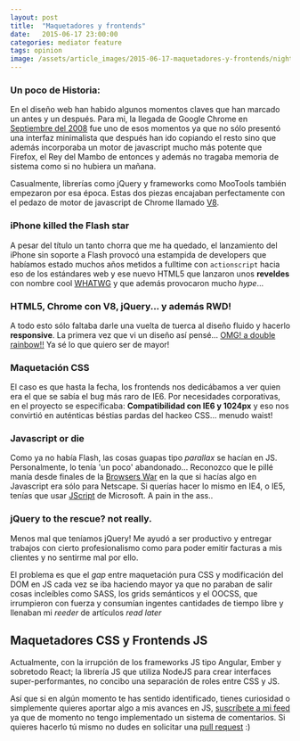 ```yaml
---
layout: post
title:  "Maquetadores y frontends"
date:   2015-06-17 23:00:00
categories: mediator feature
tags: opinion
image: /assets/article_images/2015-06-17-maquetadores-y-frontends/night-track.JPG
---
```


### Un poco de Historia:

En el diseño web han habido algunos momentos claves que han marcado un antes y un después. Para mi, la llegada de Google Chrome en [Septiembre del 2008](https://es.wikipedia.org/wiki/Google_Chrome#Historial_de_versiones) fue uno de esos momentos ya que no sólo presentó una interfaz minimalista que después han ido copiando el resto sino que además incorporaba un motor de javascript mucho más potente que Firefox, el Rey del Mambo de entonces y además no tragaba memoria de sistema como si no hubiera un mañana.

Casualmente, librerías como jQuery y frameworks como MooTools también empezaron por esa época. Estas dos piezas encajaban perfectamente con el pedazo de motor de javascript de Chrome llamado [V8](https://developers.google.com/v8/intro).


### iPhone killed the Flash star

A pesar del título un tanto chorra que me ha quedado, el lanzamiento del iPhone sin soporte a Flash provocó una estampida de developers que habíamos estado muchos años metidos a fulltime con `actionscript` hacia eso de los estándares web y ese nuevo HTML5 que lanzaron unos **reveldes** con nombre cool [WHATWG](https://en.wikipedia.org/wiki/WHATWG) y que además provocaron mucho *hype*...

### HTML5, Chrome con V8, jQuery... y además RWD!

A todo esto sólo faltaba darle una vuelta de tuerca al diseño fluido y hacerlo **responsive**. La primera vez que vi un diseño así pensé... [OMG! a double rainbow!!](https://www.youtube.com/watch?v=OQSNhk5ICTI) Ya sé lo que quiero ser de mayor!

### Maquetación CSS

El caso es que hasta la fecha, los frontends nos dedicábamos a ver quien era el que se sabía el bug más raro de IE6. Por necesidades corporativas, en el proyecto se especificaba: **Compatibilidad con IE6 y 1024px** y eso nos convirtió en auténticas béstias pardas del hackeo CSS... menudo waist!

### Javascript or die

Como ya no había Flash, las cosas guapas tipo *parallax* se hacían en JS. Personalmente, lo tenía 'un poco' abandonado... Reconozco que le pillé manía desde finales de la [Browsers War](https://en.wikipedia.org/wiki/Browser_wars) en la que si hacías algo en Javascript era sólo para Netscape. Si querías hacer lo mismo en IE4, o IE5, tenías que usar [JScript](https://es.wikipedia.org/wiki/JScript) de Microsoft. A pain in the ass..

### jQuery to the rescue? not really.

Menos mal que teníamos jQuery! Me ayudó a ser productivo y entregar trabajos con cierto profesionalismo como para poder emitir facturas a mis clientes y no sentirme mal por ello.

El problema es que el *gap* entre maquetación pura CSS y modificación del DOM en JS cada vez se iba haciendo mayor ya que no paraban de salir cosas incleíbles como SASS, los grids semánticos y el OOCSS, que irrumpieron con fuerza y consumían ingentes cantidades de tiempo libre y llenaban mi *reeder* de artículos *read later*

## Maquetadores CSS y Frontends JS

Actualmente, con la irrupción de los frameworks JS tipo Angular, Ember y sobretodo React; la librería JS que utiliza NodeJS para crear interfaces super-performantes, no concibo una separación de roles entre CSS y JS. 

Así que si en algún momento te has sentido identificado, tienes curiosidad o simplemente quieres aportar algo a mis avances en JS, [suscríbete a mi feed](http://davecarter.me/feed.xml) ya que de momento no tengo implementado un sistema de comentarios. Si quieres hacerlo tú mismo no dudes en solicitar una [pull request](https://github.com/davecarter/jsblog) :)